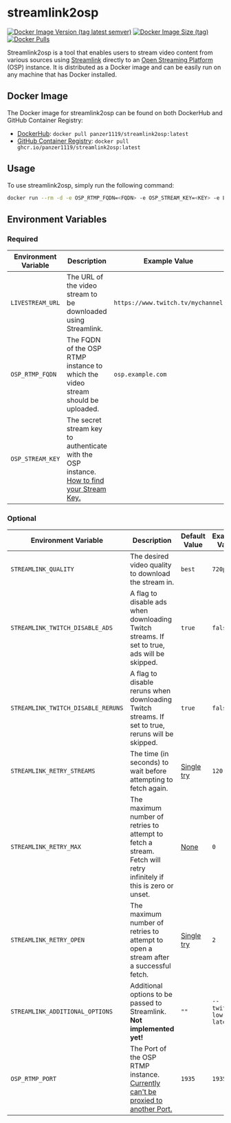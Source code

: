 streamlink2osp
==============

[![Docker Image Version (tag latest semver)](https://img.shields.io/docker/v/panzer1119/streamlink2osp/latest)](https://hub.docker.com/r/panzer1119/streamlink2osp/tags)
[![Docker Image Size (tag)](https://img.shields.io/docker/image-size/panzer1119/streamlink2osp/latest)](https://hub.docker.com/r/panzer1119/streamlink2osp/tags?name=latest)
[![Docker Pulls](https://img.shields.io/docker/pulls/panzer1119/streamlink2osp)](https://hub.docker.com/r/panzer1119/streamlink2osp)

Streamlink2osp is a tool that enables users to stream video content from various sources
using [Streamlink](https://streamlink.github.io/) directly to
an [Open Streaming Platform](https://openstreamingplatform.com/) (OSP) instance.
It is distributed as a Docker image and can be easily run on any machine that has Docker installed.

Docker Image
------------

The Docker image for streamlink2osp can be found on both DockerHub and GitHub Container Registry:

* [DockerHub](https://hub.docker.com/r/panzer1119/streamlink2osp): `docker pull panzer1119/streamlink2osp:latest`
* [GitHub Container Registry](https://github.com/Panzer1119/streamlink2osp/pkgs/container/streamlink2osp): `docker pull ghcr.io/panzer1119/streamlink2osp:latest`

Usage
-----

To use streamlink2osp, simply run the following command:

```bash
docker run --rm -d -e OSP_RTMP_FQDN=<FQDN> -e OSP_STREAM_KEY=<KEY> -e LIVESTREAM_URL=<URL> panzer1119/streamlink2osp:latest
```

Environment Variables
---------------------

### Required

| Environment Variable | Description                                                                                                                                                                            | Example Value                     |
|----------------------|----------------------------------------------------------------------------------------------------------------------------------------------------------------------------------------|-----------------------------------|
| `LIVESTREAM_URL`     | The URL of the video stream to be downloaded using Streamlink.                                                                                                                         | `https://www.twitch.tv/mychannel` |
| `OSP_RTMP_FQDN`      | The FQDN of the OSP RTMP instance to which the video stream should be uploaded.                                                                                                        | `osp.example.com`                 |
| `OSP_STREAM_KEY`     | The secret stream key to authenticate with the OSP instance. [How to find your Stream Key.](https://open-streaming-platform.readthedocs.io/en/latest/usage/streaming.html#stream-keys) | <STREAM-KEY>                      |

### Optional

| Environment Variable               | Description                                                                                                                                                                    | Default Value                                                               | Example Value          |
|------------------------------------|--------------------------------------------------------------------------------------------------------------------------------------------------------------------------------|-----------------------------------------------------------------------------|------------------------|
| `STREAMLINK_QUALITY`               | The desired video quality to download the stream in.                                                                                                                           | `best`                                                                      | `720p`                 |
| `STREAMLINK_TWITCH_DISABLE_ADS`    | A flag to disable ads when downloading Twitch streams. If set to true, ads will be skipped.                                                                                    | `true`                                                                      | `false`                |
| `STREAMLINK_TWITCH_DISABLE_RERUNS` | A flag to disable reruns when downloading Twitch streams. If set to true, reruns will be skipped.                                                                              | `true`                                                                      | `false`                |
| `STREAMLINK_RETRY_STREAMS`         | The time (in seconds) to wait before attempting to fetch again.                                                                                                                | [Single try](https://streamlink.github.io/cli.html#cmdoption-retry-streams) | `120`                  |
| `STREAMLINK_RETRY_MAX`             | The maximum number of retries to attempt to fetch a stream. Fetch will retry infinitely if this is zero or unset.                                                              | [None](https://streamlink.github.io/cli.html#cmdoption-retry-max)           | `0`                    |
| `STREAMLINK_RETRY_OPEN`            | The maximum number of retries to attempt to open a stream after a successful fetch.                                                                                            | [Single try](https://streamlink.github.io/cli.html#cmdoption-retry-open)    | `2`                    |
| `STREAMLINK_ADDITIONAL_OPTIONS`    | Additional options to be passed to Streamlink. **Not implemented yet!**                                                                                                        | `""`                                                                        | `--twitch-low-latency` |
| `OSP_RTMP_PORT`                    | The Port of the OSP RTMP instance. [Currently can't be proxied to another Port.](https://open-streaming-platform.readthedocs.io/en/latest/install/install.html#docker-install) | `1935`                                                                      | `1935`                 |
